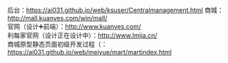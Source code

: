 # 
后台：https://ai031.github.io/web/ksuser/Centralmanagement.html
商城：http://mall.kuanyes.com/win/mall/<br>
官网（设计➕前端）：http://www.kuanyes.com/<br>
利每家官网（设计正在设计中）：http://www.lmjia.cn/<br>
商城原型静态页面初级开发过程（：https://ai031.github.io/web/meiyue/mart/martindex.html
